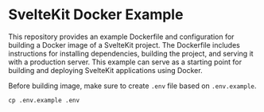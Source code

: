 # SvelteKit Docker Example

This repository provides an example Dockerfile and configuration for building a Docker image of a SvelteKit project. The Dockerfile includes instructions for installing dependencies, building the project, and serving it with a production server. This example can serve as a starting point for building and deploying SvelteKit applications using Docker.

Before building image, make sure to create `.env` file based on `.env.example`.

```
cp .env.example .env
```
